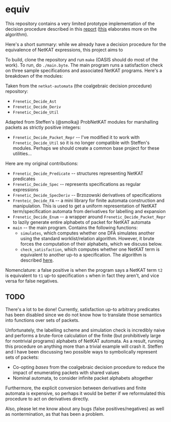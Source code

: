 # equiv

This repository contains a very limited prototype implementation of the decision procedure described in this [report](https://www.dropbox.com/s/phkbrfendpa2e6w/cs4999_report1.pdf?dl=0) ([this](https://www.dropbox.com/s/uiov8ajz7suth7d/cs4999_report2.pdf?dl=0) elaborates more on the algorithm).

Here's a short summary: while we already have a decision procedure for the equivalence of NetKAT expressions, this project aims to 

To build, clone the repository and run `make` (OASIS should do most of the work). To run, do `./main.byte`. The main program runs a satisfaction check on three sample specifications and associated NetKAT programs. Here's a breakdown of the modules:

Taken from the `netkat-automata` (the coalgebraic decision procedure) repository:
* `Frenetic_Decide_Ast`
* `Frenetic_Decide_Deriv`
* `Frenetic_Decide_Util`

Adapted from Steffen's (@smolkaj) ProbNetKAT modules for marshalling packets as strictly positive integers:
* `Frenetic_Decide_Packet_Repr` -- I've modified it to work with `Frenetic_Decide_Util` so it is no longer compatible with Steffen's modules. Perhaps we should create a common base project for these utilities...

Here are my original contributions:
* `Frenetic_Decide_Predicate` -- structures representing NetKAT predicates
* `Frenetic_Decide_Spec` -- represents specifications as regular expressions
* `Frenetic_Decide_SpecDeriv` -- Brzozowski derivatives of specifications
* `Frenteic_Decide_FA` -- a mini library for finite automata construction and manipulation. This is used to get a uniform representation of NetKAT term/specification automata from derivatives for labelling and expansion
* `Frenetic_Decide_Enum` -- a wrapper around `Frenetic_Decide_Packet_Repr` to lazily generate entire alphabets of packet for NetKAT automata
* `main` -- the main program. Contains the following functions:
  - `simulates`, which computes whether one DFA simulates another using the standard worklist/relation algorithm. However, it brute forces the computation of their alphabets, which we discuss below.
  - `check_satisfaction`, which computes whether one NetKAT term is equivalent to another up-to a specification. The algorithm is described [here](https://www.dropbox.com/s/s8eq5fdk6jgy69v/automata-relabeling-satisfaction.pdf?dl=0).

Nomenclature: a false positive is when the program says a NetKAT term `t2` is equivalent to `t1` up-to specification `s` when in fact they aren't, and vice versa for false negatives.

## TODO

There's a lot to be done! Currently, satisfaction up-to arbitrary predicates has been disabled since we do not know how to translate those semantics into functions over sets of packets.

Unfortunately, the labelling scheme and simulation check is incredibly naive and performs a brute-force calculation of the finite (but prohibitively large for nontrivial programs) alphabets of NetKAT automata. As a result, running this procedure on anything more than a trivial example will crash it. Steffen and I have been discussing two possible ways to symbolically represent sets of packets:

* Co-opting _bases_ from the coalgebraic decision procedure to reduce the impact of enumerating packets with shared values
* Nominal automata, to consider infinite packet alphabets altogether

Furthermore, the explicit conversion between derivatives and finite automata is expensive, so perhaps it would be better if we reformulated this procedure to act on derivatives directly.

Also, please let me know about any bugs (false positives/negatives) as well as nontermination, as that has been a problem.


